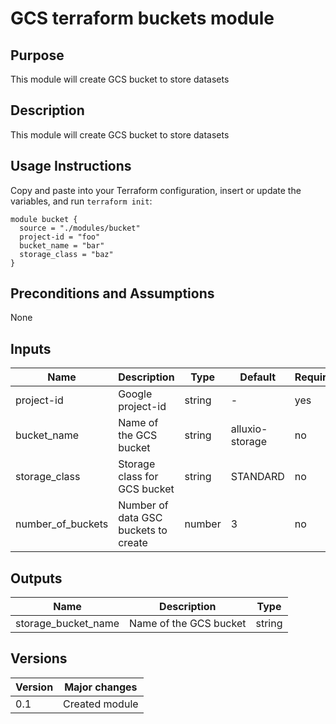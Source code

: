 # GCS terraform buckets module

## Purpose

This module will create GCS bucket to store datasets

## Description

This module will create GCS bucket to store datasets

## Usage Instructions

Copy and paste into your Terraform configuration, insert or update the
variables, and run `terraform init`:

```
module bucket {
  source = "./modules/bucket"
  project-id = "foo"
  bucket_name = "bar"
  storage_class = "baz"
}
```

## Preconditions and Assumptions

None

## Inputs

| Name | Description | Type | Default | Required |
| -- | ----------- | ---- | ------- | -------- |
| project-id | Google project-id | string | - | yes |
| bucket_name | Name of the GCS bucket | string | alluxio-storage | no |
| storage_class | Storage class for GCS bucket | string | STANDARD | no |
| number_of_buckets | Number of data GSC buckets to create | number | 3 | no |

## Outputs
| Name | Description | Type | 
| -- | ----------- | ---- |
| storage_bucket_name | Name of the GCS bucket | string |

## Versions
| Version | Major changes  |
| ------- | -------------  |
| 0.1     | Created module |


